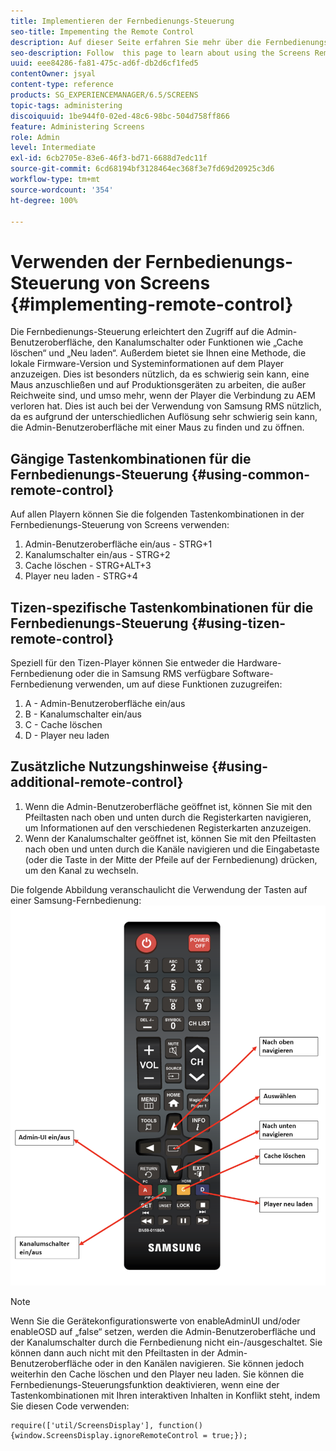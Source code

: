 ```yaml
---
title: Implementieren der Fernbedienungs-Steuerung
seo-title: Impementing the Remote Control
description: Auf dieser Seite erfahren Sie mehr über die Fernbedienungs-Steuerung von Screens.
seo-description: Follow  this page to learn about using the Screens Remote Control Feature.
uuid: eee84286-fa81-475c-ad6f-db2d6cf1fed5
contentOwner: jsyal
content-type: reference
products: SG_EXPERIENCEMANAGER/6.5/SCREENS
topic-tags: administering
discoiquuid: 1be944f0-02ed-48c6-98bc-504d758ff866
feature: Administering Screens
role: Admin
level: Intermediate
exl-id: 6cb2705e-83e6-46f3-bd71-6688d7edc11f
source-git-commit: 6cd68194bf3128464ec368f3e7fd69d20925c3d6
workflow-type: tm+mt
source-wordcount: '354'
ht-degree: 100%

---
```


# Verwenden der Fernbedienungs-Steuerung von Screens  {#implementing-remote-control}

Die Fernbedienungs-Steuerung erleichtert den Zugriff auf die Admin-Benutzeroberfläche, den Kanalumschalter oder Funktionen wie „Cache löschen“ und „Neu laden“. Außerdem bietet sie Ihnen eine Methode, die lokale Firmware-Version und Systeminformationen auf dem Player anzuzeigen. Dies ist besonders nützlich, da es schwierig sein kann, eine Maus anzuschließen und auf Produktionsgeräten zu arbeiten, die außer Reichweite sind, und umso mehr, wenn der Player die Verbindung zu AEM verloren hat. Dies ist auch bei der Verwendung von Samsung RMS nützlich, da es aufgrund der unterschiedlichen Auflösung sehr schwierig sein kann, die Admin-Benutzeroberfläche mit einer Maus zu finden und zu öffnen.

## Gängige Tastenkombinationen für die Fernbedienungs-Steuerung {#using-common-remote-control}

Auf allen Playern können Sie die folgenden Tastenkombinationen in der Fernbedienungs-Steuerung von Screens verwenden:

1. Admin-Benutzeroberfläche ein/aus - STRG+1
1. Kanalumschalter ein/aus - STRG+2
1. Cache löschen - STRG+ALT+3
1. Player neu laden - STRG+4

## Tizen-spezifische Tastenkombinationen für die Fernbedienungs-Steuerung {#using-tizen-remote-control}

Speziell für den Tizen-Player können Sie entweder die Hardware-Fernbedienung oder die in Samsung RMS verfügbare Software-Fernbedienung verwenden, um auf diese Funktionen zuzugreifen:

1. A - Admin-Benutzeroberfläche ein/aus
1. B - Kanalumschalter ein/aus
1. C - Cache löschen
1. D - Player neu laden

## Zusätzliche Nutzungshinweise {#using-additional-remote-control}

1. Wenn die Admin-Benutzeroberfläche geöffnet ist, können Sie mit den Pfeiltasten nach oben und unten durch die Registerkarten navigieren, um Informationen auf den verschiedenen Registerkarten anzuzeigen.
1. Wenn der Kanalumschalter geöffnet ist, können Sie mit den Pfeiltasten nach oben und unten durch die Kanäle navigieren und die Eingabetaste (oder die Taste in der Mitte der Pfeile auf der Fernbedienung) drücken, um den Kanal zu wechseln.

Die folgende Abbildung veranschaulicht die Verwendung der Tasten auf einer Samsung-Fernbedienung:
![image](assets/tizen/remote.png)

>[!NOTE]
>Wenn Sie die Gerätekonfigurationswerte von enableAdminUI und/oder enableOSD auf „false“ setzen, werden die Admin-Benutzeroberfläche und der Kanalumschalter durch die Fernbedienung nicht ein-/ausgeschaltet. Sie können dann auch nicht mit den Pfeiltasten in der Admin-Benutzeroberfläche oder in den Kanälen navigieren. Sie können jedoch weiterhin den Cache löschen und den Player neu laden. Sie können die Fernbedienungs-Steuerungsfunktion deaktivieren, wenn eine der Tastenkombinationen mit Ihren interaktiven Inhalten in Konflikt steht, indem Sie diesen Code verwenden:

```
require(['util/ScreensDisplay'], function() {window.ScreensDisplay.ignoreRemoteControl = true;}); 
```
